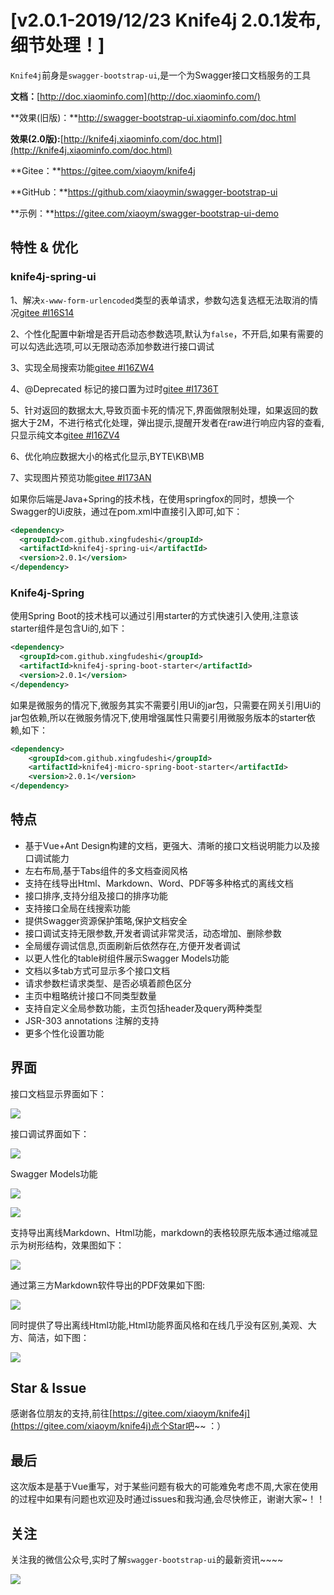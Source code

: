 # [v2.0.1-2019/12/23 Knife4j 2.0.1发布,细节处理！]

`Knife4j`前身是`swagger-bootstrap-ui`,是一个为Swagger接口文档服务的工具

**文档：**[http://doc.xiaominfo.com](http://doc.xiaominfo.com/)

**效果(旧版)：**http://swagger-bootstrap-ui.xiaominfo.com/doc.html

**效果(2.0版):**[http://knife4j.xiaominfo.com/doc.html](http://knife4j.xiaominfo.com/doc.html)

**Gitee：**https://gitee.com/xiaoym/knife4j

**GitHub：**https://github.com/xiaoymin/swagger-bootstrap-ui

**示例：**https://gitee.com/xiaoym/swagger-bootstrap-ui-demo

## 特性 & 优化

### knife4j-spring-ui

1、解决`x-www-form-urlencoded`类型的表单请求，参数勾选复选框无法取消的情况[gitee #I16S14](https://gitee.com/xiaoym/knife4j/issues/I16S14)

2、个性化配置中新增是否开启动态参数选项,默认为`false`，不开启,如果有需要的可以勾选此选项,可以无限动态添加参数进行接口调试

3、实现全局搜索功能[gitee #I16ZW4](https://gitee.com/xiaoym/knife4j/issues/I16ZW4)

4、@Deprecated 标记的接口置为过时[gitee #I1736T](https://gitee.com/xiaoym/knife4j/issues/I1736T)

5、针对返回的数据太大,导致页面卡死的情况下,界面做限制处理，如果返回的数据大于2M，不进行格式化处理，弹出提示,提醒开发者在raw进行响应内容的查看,只显示纯文本[gitee #I16ZV4](https://gitee.com/xiaoym/knife4j/issues/I16ZV4)

6、优化响应数据大小的格式化显示,BYTE\KB\MB

7、实现图片预览功能[gitee #I173AN](https://gitee.com/xiaoym/knife4j/issues/I173AN)

如果你后端是Java+Spring的技术栈，在使用springfox的同时，想换一个Swagger的Ui皮肤，通过在pom.xml中直接引入即可,如下：

```xml
<dependency>
  <groupId>com.github.xingfudeshi</groupId>
  <artifactId>knife4j-spring-ui</artifactId>
  <version>2.0.1</version>
</dependency>
```

### Knife4j-Spring

使用Spring Boot的技术栈可以通过引用starter的方式快速引入使用,注意该starter组件是包含Ui的,如下：

```xml
<dependency>
  <groupId>com.github.xingfudeshi</groupId>
  <artifactId>knife4j-spring-boot-starter</artifactId>
  <version>2.0.1</version>
</dependency>
```

如果是微服务的情况下,微服务其实不需要引用Ui的jar包，只需要在网关引用Ui的jar包依赖,所以在微服务情况下,使用增强属性只需要引用微服务版本的starter依赖,如下：

```xml
<dependency>
    <groupId>com.github.xingfudeshi</groupId>
    <artifactId>knife4j-micro-spring-boot-starter</artifactId>
    <version>2.0.1</version>
</dependency>

```

## 特点

- 基于Vue+Ant Design构建的文档，更强大、清晰的接口文档说明能力以及接口调试能力
- 左右布局,基于Tabs组件的多文档查阅风格
- 支持在线导出Html、Markdown、Word、PDF等多种格式的离线文档
- 接口排序,支持分组及接口的排序功能
- 支持接口全局在线搜索功能
- 提供Swagger资源保护策略,保护文档安全
- 接口调试支持无限参数,开发者调试非常灵活，动态增加、删除参数
- 全局缓存调试信息,页面刷新后依然存在,方便开发者调试
- 以更人性化的table树组件展示Swagger Models功能
- 文档以多tab方式可显示多个接口文档
- 请求参数栏请求类型、是否必填着颜色区分
- 主页中粗略统计接口不同类型数量
- 支持自定义全局参数功能，主页包括header及query两种类型
- JSR-303 annotations 注解的支持
- 更多个性化设置功能

## 界面

接口文档显示界面如下：

![](/knife4j/images/blog/knife4j2.0/1.png)

接口调试界面如下：

![](/knife4j/images/blog/knife4j2.0/8.png)

Swagger Models功能

![](/knife4j/images/blog/knife4j2.0/6.png)

![](/knife4j/images/blog/knife4j2.0/7.png)

支持导出离线Markdown、Html功能，markdown的表格较原先版本通过缩减显示为树形结构，效果图如下：

![](/knife4j/images/blog/knife4j2.0/3.png)

通过第三方Markdown软件导出的PDF效果如下图:

![](/knife4j/images/blog/knife4j2.0/4.png)

同时提供了导出离线Html功能,Html功能界面风格和在线几乎没有区别,美观、大方、简洁，如下图：

![](/knife4j/images/blog/knife4j2.0/5.png)

## Star & Issue

感谢各位朋友的支持,前往[https://gitee.com/xiaoym/knife4j](https://gitee.com/xiaoym/knife4j)点个Star吧~~ ：）

## 最后

这次版本是基于Vue重写，对于某些问题有极大的可能难免考虑不周,大家在使用的过程中如果有问题也欢迎及时通过issues和我沟通,会尽快修正，谢谢大家~！！



## 关注

关注我的微信公众号,实时了解`swagger-bootstrap-ui`的最新资讯~~~~

![](https://foruda.gitee.com/images/1660437790142497676/%E5%B1%8F%E5%B9%95%E6%88%AA%E5%9B%BE.png)

 
 
